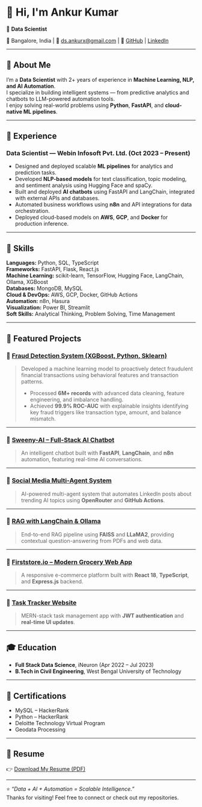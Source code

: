 # 👋 Hi, I'm Ankur Kumar

🎯 **Data Scientist**

📍 Bangalore, India  | 📧 [ds.ankurx@gmail.com](mailto:ds.ankurx@gmail.com)  | 🔗 [GitHub](https://github.com/ankurkrr) | [LinkedIn](https://linkedin.com/in/ankurkrr)

---

## 🧠 About Me

I’m a **Data Scientist** with 2+ years of experience in **Machine Learning, NLP, and AI Automation**.  
I specialize in building intelligent systems — from predictive analytics and chatbots to LLM-powered automation tools.  
I enjoy solving real-world problems using **Python**, **FastAPI**, and **cloud-native ML pipelines**.

---

## 💼 Experience

### **Data Scientist — Webin Infosoft Pvt. Ltd. (Oct 2023 – Present)**  
- Designed and deployed scalable **ML pipelines** for analytics and prediction tasks.  
- Developed **NLP-based models** for text classification, topic modeling, and sentiment analysis using Hugging Face and spaCy.  
- Built and deployed **AI chatbots** using FastAPI and LangChain, integrated with external APIs and databases.  
- Automated business workflows using **n8n** and API integrations for data orchestration.  
- Deployed cloud-based models on **AWS**, **GCP**, and **Docker** for production inference.

---

## 🧰 Skills

**Languages:** Python, SQL, TypeScript  
**Frameworks:** FastAPI, Flask, React.js  
**Machine Learning:** scikit-learn, TensorFlow, Hugging Face, LangChain, Ollama, XGBoost  
**Databases:** MongoDB, MySQL  
**Cloud & DevOps:** AWS, GCP, Docker, GitHub Actions  
**Automation:** n8n, Hasura  
**Visualization:** Power BI, Streamlit  
**Soft Skills:** Analytical Thinking, Problem Solving, Time Management

---

## 🚀 Featured Projects

### 🔹 [Fraud Detection System (XGBoost, Python, Sklearn)](https://github.com/ankurkrr/Fraud-Detection-System-XGBoost-Python-Sklearn-)
> Developed a machine learning model to proactively detect fraudulent financial transactions using behavioral features and transaction patterns.  
> - Processed **6M+ records** with advanced data cleaning, feature engineering, and imbalance handling.  
> - Achieved **99.9% ROC-AUC** with explainable insights identifying key fraud triggers like transaction type, amount, and balance mismatch.

---

### 🔹 [Sweeny-AI – Full-Stack AI Chatbot](https://sweenyai.netlify.app/)
> An intelligent chatbot built with **FastAPI**, **LangChain**, and **n8n** automation, featuring real-time AI conversations.

---

### 🔹 [Social Media Multi-Agent System](https://github.com/ankurkrr)
> AI-powered multi-agent system that automates LinkedIn posts about trending AI topics using **OpenRouter** and **GitHub Actions**.

---

### 🔹 [RAG with LangChain & Ollama](https://github.com/ankurkrr/RAG)
> End-to-end RAG pipeline using **FAISS** and **LLaMA2**, providing contextual question-answering from PDFs and web data.

---

### 🔹 [Firststore.io – Modern Grocery Web App](https://firststore-io.vercel.app/)
> A responsive e-commerce platform built with **React 18**, **TypeScript**, and **Express.js** backend.

---

### 🔹 [Task Tracker Website](https://task-tracker-app-orcin.vercel.app/)
> MERN-stack task management app with **JWT authentication** and **real-time UI updates**.

---

## 🎓 Education

- **Full Stack Data Science**, iNeuron (Apr 2022 – Jul 2023)  
- **B.Tech in Civil Engineering**, West Bengal University of Technology  

---

## 🏅 Certifications

- MySQL – HackerRank  
- Python – HackerRank  
- Deloitte Technology Virtual Program  
- Geodata Processing  

---

## 📄 Resume

👉 [Download My Resume (PDF)](assets/Ankur_Resume_Data_Science.pdf)

---

⭐ *“Data + AI + Automation = Scalable Intelligence.”*  
Thanks for visiting! Feel free to connect or check out my repositories.
